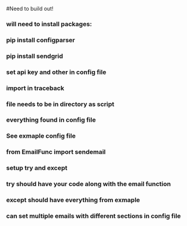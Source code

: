 #Need to build out! 

### will need to install packages:
### pip install configparser
### pip install sendgrid

### set api key and other  in config file
### import in traceback
### file needs to be in directory as script
### everything found in config file
### See exmaple config file
### from EmailFunc import sendemail
### setup try and except
### try should have your code along with the email function
### except should have everything from exmaple
### can set multiple emails with different sections in config file
